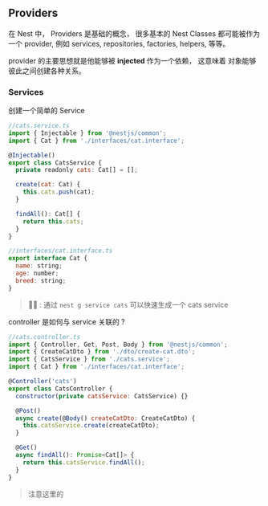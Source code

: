 ## Providers

在 Nest 中， Providers 是基础的概念， 很多基本的 Nest Classes 都可能被作为一个 provider, 例如 services, repositories, factories, helpers, 等等。

provider 的主要思想就是他能够被 **injected** 作为一个依赖， 这意味着 对象能够彼此之间创建各种关系。



### Services

创建一个简单的 Service

```js
//cats.service.ts
import { Injectable } from '@nestjs/common';
import { Cat } from './interfaces/cat.interface';

@Injectable()
export class CatsService {
  private readonly cats: Cat[] = [];

  create(cat: Cat) {
    this.cats.push(cat);
  }

  findAll(): Cat[] {
    return this.cats;
  }
}
```

```js
//interfaces/cat.interface.ts
export interface Cat {
  name: string;
  age: number;
  breed: string;
}
```



> :tipping_hand_man: : 通过 `nest g service cats` 可以快速生成一个 cats service



controller 是如何与 service 关联的 ?

```js
//cats.controller.ts
import { Controller, Get, Post, Body } from '@nestjs/common';
import { CreateCatDto } from './dto/create-cat.dto';
import { CatsService } from './cats.service';
import { Cat } from './interfaces/cat.interface';

@Controller('cats')
export class CatsController {
  constructor(private catsService: CatsService) {}

  @Post()
  async create(@Body() createCatDto: CreateCatDto) {
    this.catsService.create(createCatDto);
  }

  @Get()
  async findAll(): Promise<Cat[]> {
    return this.catsService.findAll();
  }
}
```

> 注意这里的